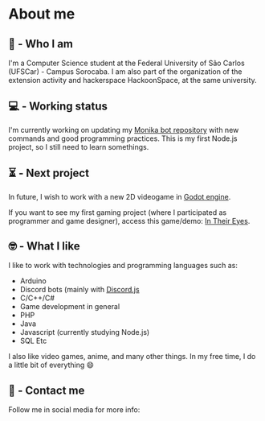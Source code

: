 # About me

## 🤔 - Who I am

I'm a Computer Science student at the Federal University of São Carlos (UFSCar) - Campus Sorocaba. I am also part of the organization of the extension activity and hackerspace HackoonSpace, at the same university.

## 💻 - Working status

I'm currently working on updating my [Monika bot repository](https://github.com/Infinitemarcus/Monika-bot) with new commands and good programming practices. This is my first Node.js project, so I still need to learn somethings.

## ⏳ - Next project

In future, I wish to work with a new 2D videogame in [Godot engine](https://godotengine.org/). 

If you want to see my first gaming project (where I participated as programmer and game designer), access this game/demo: [In Their Eyes](https://infinitemarcus.itch.io/in-their-eyes).

## 🤓 - What I like

I like to work with technologies and programming languages such as:
* Arduino
* Discord bots (mainly with [Discord.js](https://github.com/discordjs/discord.js)
* C/C++/C#
* Game development in general
* PHP
* Java
* Javascript (currently studying Node.js)
* SQL
Etc

I also like video games, anime, and many other things. In my free time, I do a little bit of everything 😄

## 📜 - Contact me

Follow me in social media for more info:


